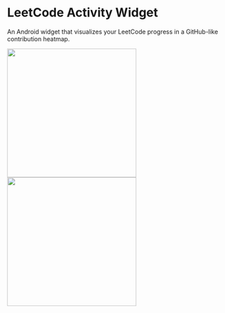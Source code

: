 # LeetCode Activity Widget
An Android widget that visualizes your LeetCode progress in a GitHub-like contribution heatmap.

<img src="https://github.com/user-attachments/assets/99883abf-539c-4aa3-baca-3a2f80af2008" width="300">
<img src="https://github.com/user-attachments/assets/93661ed7-7345-417b-aeeb-c733a9c4495c" width="300">
